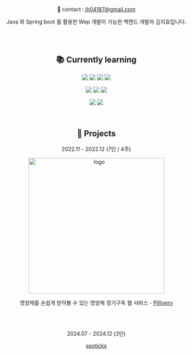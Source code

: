 <br></br>
<div align="center">



📩 contact : jh04187@gmail.com
  
Java 와 Spring boot 를 활용한 Wep 개발이 가능한 백엔드 개발자 김지효입니다.
  

  


 <br />   <br />  
  
## 📚 Currently learning
<img src="https://img.shields.io/badge/java-007396?style=for-the-badge&logo=java&logoColor=white"> <img src="https://img.shields.io/badge/spring-6DB33F?style=for-the-badge&logo=spring&logoColor=white"> <img src="https://img.shields.io/badge/springboot-6DB33F?style=for-the-badge&logo=springboot&logoColor=white"> <img src="https://img.shields.io/badge/springsecurity-6DB33F?style=for-the-badge&logo=springsecurity&logoColor=white"> 

<img src="https://img.shields.io/badge/mysql-4479A1?style=for-the-badge&logo=mysql&logoColor=white"> <img src="https://img.shields.io/badge/gradle-02303A?style=for-the-badge&logo=gradle&logoColor=white"> <img src="https://img.shields.io/badge/jwt-000000?style=for-the-badge&logo=jsonwebtokens&logoColor=white"> 

<img src="https://img.shields.io/badge/Amazon EC2-FF9900?style=for-the-badge&logo=AmazonEC2&logoColor=white"> <img src="https://img.shields.io/badge/Amazon RDS-527FFF?style=for-the-badge&logo=AmazonRDS&logoColor=white">
    
 <br />



## 📸 Projects




2022.11 - 2022.12 (7인 / 4주)

<a href="http://pillivery.s3-website.ap-northeast-2.amazonaws.com/">
<img src="https://user-images.githubusercontent.com/107875909/205875630-18f8132e-d96e-4c7d-bde8-4eb5953872ab.png" alt="logo" width=360 />
</a>

영양제를 손쉽게 받아볼 수 있는 영양제 정기구독 웹 서비스 - [Pillivery](https://github.com/codestates-seb/seb40_main_033)

<br> </br>

2024.07 - 2024.12 (3인)

[spoticks](https://www.spoticks.shop/)

 </div>
 
<!--
**zirryo/zirryo** is a ✨ _special_ ✨ repository because its `README.md` (this file) appears on your GitHub profile.

![Anurag's GitHub stats](https://github-readme-stats.vercel.app/api?username=zirryo&show_icons=true&theme=graywhite&count_private=true)

Here are some ideas to get you started:

- 🔭 I’m currently working on ...
- 🌱 I’m currently learning ...
- 👯 I’m looking to collaborate on ...
- 🤔 I’m looking for help with ...
- 💬 Ask me about ...
- 📫 How to reach me: ...
- 😄 Pronouns: ...
- ⚡ Fun fact: ...
-->
